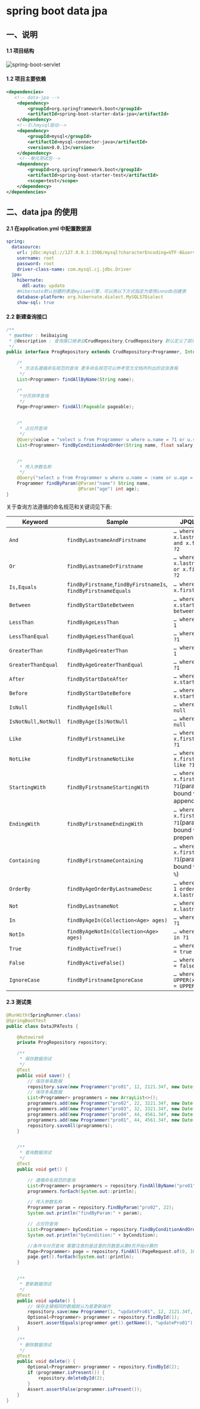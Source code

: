 # spring boot data jpa

## 一、说明

#### 1.1 项目结构

![spring-boot-servlet](D:\spring-samples-for-all\pictures\spring-boot-data-jpa.png)

#### 1.2 项目主要依赖

```xml
<dependencies>
   <!-- data-jpa -->
    <dependency>
        <groupId>org.springframework.boot</groupId>
        <artifactId>spring-boot-starter-data-jpa</artifactId>
    </dependency>
    <!--引入mysql驱动-->
    <dependency>
        <groupId>mysql</groupId>
        <artifactId>mysql-connector-java</artifactId>
        <version>8.0.13</version>
    </dependency>
     <!--单元测试包-->
    <dependency>
        <groupId>org.springframework.boot</groupId>
        <artifactId>spring-boot-starter-test</artifactId>
        <scope>test</scope>
    </dependency>
</dependencies>
```

## 二、data jpa 的使用

#### 2.1 在application.yml 中配置数据源

```yaml
spring:
  datasource:
    url: jdbc:mysql://127.0.0.1:3306/mysql?characterEncoding=UTF-8&serverTimezone=UTC&useSSL=false
    username: root
    password: root
    driver-class-name: com.mysql.cj.jdbc.Driver
  jpa:
    hibernate:
      ddl-auto: update
    #Hibernate默认创建的表是myisam引擎，可以用以下方式指定为使用innodb创建表
    database-platform: org.hibernate.dialect.MySQL57Dialect
    show-sql: true
```

#### 2.2 新建查询接口

```java
/**
 * @author : heibaiying
 * @description : 查询接口继承自CrudRepository,CrudRepository 默认定义了部分增删改查方法
 */
public interface ProgRepository extends CrudRepository<Programmer, Integer> {

    /*
     * 方法名遵循命名规范的查询 更多命名规范可以参考官方文档所列出的这张表格
     */
    List<Programmer> findAllByName(String name);

    /*
     *分页排序查询
     */
    Page<Programmer> findAll(Pageable pageable);


    /*
     * 占位符查询
     */
    @Query(value = "select u from Programmer u where u.name = ?1 or u.salary =  ?2")
    List<Programmer> findByConditionAndOrder(String name, float salary, Sort.Order order);


    /*
     * 传入参数名称
     */
    @Query("select u from Programmer u where u.name = :name or u.age = :age")
    Programmer findByParam(@Param("name") String name,
                           @Param("age") int age);
}

```

关于查询方法遵循的命名规范和关键词见下表:

| Keyword             | Sample                                                       | JPQL snippet                                                 |
| ------------------- | ------------------------------------------------------------ | ------------------------------------------------------------ |
| `And`               | `findByLastnameAndFirstname`                                 | `… where x.lastname = ?1 and x.firstname = ?2`               |
| `Or`                | `findByLastnameOrFirstname`                                  | `… where x.lastname = ?1 or x.firstname = ?2`                |
| `Is,Equals`         | `findByFirstname`,`findByFirstnameIs`,<br>`findByFirstnameEquals` | `… where x.firstname = ?1`                                   |
| `Between`           | `findByStartDateBetween`                                     | `… where x.startDate between ?1 and ?2`                      |
| `LessThan`          | `findByAgeLessThan`                                          | `… where x.age < ?1`                                         |
| `LessThanEqual`     | `findByAgeLessThanEqual`                                     | `… where x.age <= ?1`                                        |
| `GreaterThan`       | `findByAgeGreaterThan`                                       | `… where x.age > ?1`                                         |
| `GreaterThanEqual`  | `findByAgeGreaterThanEqual`                                  | `… where x.age >= ?1`                                        |
| `After`             | `findByStartDateAfter`                                       | `… where x.startDate > ?1`                                   |
| `Before`            | `findByStartDateBefore`                                      | `… where x.startDate < ?1`                                   |
| `IsNull`            | `findByAgeIsNull`                                            | `… where x.age is null`                                      |
| `IsNotNull,NotNull` | `findByAge(Is)NotNull`                                       | `… where x.age not null`                                     |
| `Like`              | `findByFirstnameLike`                                        | `… where x.firstname like ?1`                                |
| `NotLike`           | `findByFirstnameNotLike`                                     | `… where x.firstname not like ?1`                            |
| `StartingWith`      | `findByFirstnameStartingWith`                                | `… where x.firstname like ?1`(parameter bound with appended `%`) |
| `EndingWith`        | `findByFirstnameEndingWith`                                  | `… where x.firstname like ?1`(parameter bound with prepended `%`) |
| `Containing`        | `findByFirstnameContaining`                                  | `… where x.firstname like ?1`(parameter bound wrapped in `%`) |
| `OrderBy`           | `findByAgeOrderByLastnameDesc`                               | `… where x.age = ?1 order by x.lastname desc`                |
| `Not`               | `findByLastnameNot`                                          | `… where x.lastname <> ?1`                                   |
| `In`                | `findByAgeIn(Collection<Age> ages)`                          | `… where x.age in ?1`                                        |
| `NotIn`             | `findByAgeNotIn(Collection<Age> ages)`                       | `… where x.age not in ?1`                                    |
| `True`              | `findByActiveTrue()`                                         | `… where x.active = true`                                    |
| `False`             | `findByActiveFalse()`                                        | `… where x.active = false`                                   |
| `IgnoreCase`        | `findByFirstnameIgnoreCase`                                  | `… where UPPER(x.firstame) = UPPER(?1)`                      |

#### 2.3  测试类

```java
@RunWith(SpringRunner.class)
@SpringBootTest
public class DataJPATests {

    @Autowired
    private ProgRepository repository;

    /**
     * 保存数据测试
     */
    @Test
    public void save() {
        // 保存单条数据
        repository.save(new Programmer("pro01", 12, 2121.34f, new Date()));
        // 保存多条数据
        List<Programmer> programmers = new ArrayList<>();
        programmers.add(new Programmer("pro02", 22, 3221.34f, new Date()));
        programmers.add(new Programmer("pro03", 32, 3321.34f, new Date()));
        programmers.add(new Programmer("pro04", 44, 4561.34f, new Date()));
        programmers.add(new Programmer("pro01", 44, 4561.34f, new Date()));
        repository.saveAll(programmers);
    }


    /**
     * 查询数据测试
     */
    @Test
    public void get() {

        // 遵循命名规范的查询
        List<Programmer> programmers = repository.findAllByName("pro01");
        programmers.forEach(System.out::println);

        // 传入参数名称
        Programmer param = repository.findByParam("pro02", 22);
        System.out.println("findByParam:" + param);

        // 占位符查询
        List<Programmer> byCondition = repository.findByConditionAndOrder("pro03", 3321.34f, Sort.Order.asc("salary"));
        System.out.println("byCondition:" + byCondition);

        //条件与分页查询 需要注意的是这里的页数是从第0页开始计算的
        Page<Programmer> page = repository.findAll(PageRequest.of(0, 10, Sort.Direction.DESC, "salary"));
        page.get().forEach(System.out::println);
    }


    /**
     * 更新数据测试
     */
    @Test
    public void update() {
        // 保存主键相同的数据就认为是更新操作
        repository.save(new Programmer(1, "updatePro01", 12, 2121.34f, new Date()));
        Optional<Programmer> programmer = repository.findById(1);
        Assert.assertEquals(programmer.get().getName(), "updatePro01");
    }

    /**
     * 删除数据测试
     */
    @Test
    public void delete() {
        Optional<Programmer> programmer = repository.findById(2);
        if (programmer.isPresent()) {
            repository.deleteById(2);
        }
        Assert.assertFalse(programmer.isPresent());
    }
}
```

